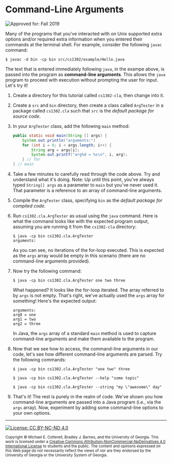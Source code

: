 # Command-Line Arguments

![Approved for: Fall 2019](https://img.shields.io/badge/Approved%20for-Fall%202019-brightgreen)

Many of the programs that you've interacted with on Unix supported extra options
and/or required extra information when you entered their commands at the terminal
shell. For example, consider the following `javac` command:

```
$ javac -d bin -cp bin src/cs1302/example/Hello.java
```

The text that is entered immediately following `java`, in the exampe above, is
passed into the program as __command-line arguments__. This allows the `java` program
to proceed with execution without prompting the user for input. Let's try it!

1. Create a directory for this tutorial called `cs1302-cla`, then change into it.

1. Create a `src` and `bin` directory, then create a class called `ArgTester` in 
   a package called `cs1302.cla` such that `src` is the _default package for source code_.
   
1. In your `ArgTester` class, add the following `main` method:

   ```java
   public static void main(String [] args) {
       System.out.println("arguments:")
       for (int i = 0; i < args.length; i++) {
           String arg = args[i];
           System.out.printf("arg%d = %s\n", i, arg);
       } // for
   } // main
   ```
   
1. Take a few minutes to carefully read through the code above. Try and understand what it's doing.
   Note: Up until this point, you've always typed `String[] args` as a parameter to `main` but you've
   never used it. That parameter is a reference to an array of command-line arguments.

1. Compile the `ArgTester` class, specifying `bin` as the _default package for compiled code_.

1. Run `cs1302.cla.ArgTester` as usual using the `java` command. Here is what the command looks
   like with the expected program output, assuming you are running it from the `cs1302-cla`
   directory: 
   
   ```
   $ java -cp bin cs1302.cla.ArgTester
   arguments:
   ```
   
   As you can see, no iterations of the for-loop executed. This is expected as the `args` array would
   be empty in this scenario (there are no command-line arguments provided).  
   
1. Now try the following command:

   ```
   $ java -cp bin cs1302.cla.ArgTester one two three
   ```
   
   What happened? It looks like the for-loop iterated. The array referred to by `args` is not
   empty. That's right, we've actually used the `args` array for something! Here's the
   expected output:
   
   ```
   arguments:
   arg0 = one
   arg1 = two
   arg2 = three
   ```
   
   In Java, the `args` array of a standard `main` method is used to capture command-line
   arguments and make them available to the program.
   
1. Now that we see how to access, the command-line arguments in our code, let's see how
   different command-line arguments are parsed. Try the following commands:
   
   ```
   $ java -cp bin cs1302.cla.ArgTester "one two" three
   ```
   
   ```
   $ java -cp bin cs1302.cla.ArgTester --help "some topic"
   ```
   
   ```
   $ java -cp bin cs1302.cla.ArgTester --string "my \"awesome\" day"
   ```
   
2. That's it! The rest is purely in the realm of code. We've shown you how command-line
   arguments are passed into a Java program (i.e., via the `args` array). Now, experiment
   by adding some command-line options to your own options.
   
<hr/>

[![License: CC BY-NC-ND 4.0](https://img.shields.io/badge/License-CC%20BY--NC--ND%204.0-lightgrey.svg)](http://creativecommons.org/licenses/by-nc-nd/4.0/)

<small>
Copyright &copy; Michael E. Cotterell, Bradley J. Barnes, and the University of Georgia.
This work is licensed under a <a rel="license" href="http://creativecommons.org/licenses/by-nc-nd/4.0/">Creative Commons Attribution-NonCommercial-NoDerivatives 4.0 International License</a> to students and the public.
The content and opinions expressed on this Web page do not necessarily reflect the views of nor are they endorsed by the University of Georgia or the University System of Georgia.
</small>
